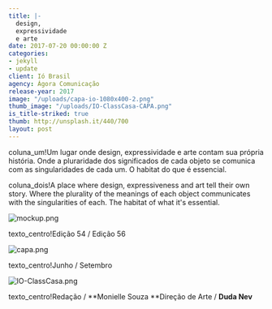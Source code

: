 ```yaml
---
title: |-
  design,
  expressividade
  e arte
date: 2017-07-20 00:00:00 Z
categories:
- jekyll
- update
client: Ió Brasil
agency: Ágora Comunicação
release-year: 2017
image: "/uploads/capa-io-1080x400-2.png"
thumb_image: "/uploads/IO-ClassCasa-CAPA.png"
is_title-striked: true
thumb: http://unsplash.it/440/700
layout: post
---
```


coluna_um!Um lugar onde design, expressividade e arte contam sua própria história. Onde a pluraridade dos significados de cada objeto se comunica com as singularidades de cada um. O habitat do que é essencial.

coluna_dois!A place where design, expressiveness and art tell their own story. Where the plurality of the meanings of each object communicates with the singularities of each. The habitat of what
it's essential.

![mockup.png](/uploads/mockup.png)

texto_centro!Edição 54 / Edição 56

![capa.png](/uploads/capa.png)

texto_centro!Junho / Setembro

![IO-ClassCasa.png](/uploads/IO-ClassCasa.png)

texto_centro!Redação / **Monielle Souza       **Direção de Arte / **Duda Nev**